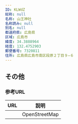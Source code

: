```yaml
---
ID: KLWdZ
総称: null
名称: 山王神社
名称読み: null
別名: null
都道府県: 広島県
区域: 広島市
緯度: 34.3888964
経度: 132.4752903
郵便番号: 7320811
住所: 広島県広島市南区段原２丁目９−６
---
```


## その他

### 参考URL

| URL | 説明          |
| --- | ------------- |
|     | OpenStreetMap |
